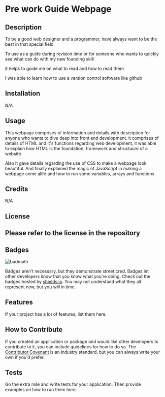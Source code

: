 # Pre work Guide Webpage

## Description

To be a good web designer and a programmer, have always want to be the best in that special field

To use as a guide during revision time or for someone who wants to quickly see what can do with my new founding skill

it helps to guide me on what to read and how to read them

I was able to learn how to use a version control software like github

## Installation

N/A

## Usage

This webpage comprises of information and details with description for anyone who wants to dive deep into front end development. it comprises of details of HTML and it's functions regarding web development, it was able to explain how HTML is the foundation, framework and structuure of a website

Also it gave details regarding the use of CSS to make a webpage look beautiful. 
And finally explained the magic of JavaScript in making a webpage come alife and how to run some variables, arrays and functions

## Credits

N/A

## License

Please refer to the license in the repository
---

## Badges

![badmath](https://img.shields.io/github/languages/top/nielsenjared/badmath)

Badges aren't necessary, but they demonstrate street cred. Badges let other developers know that you know what you're doing. Check out the badges hosted by [shields.io](https://shields.io/). You may not understand what they all represent now, but you will in time.

## Features
 
If your project has a lot of features, list them here.

## How to Contribute

If you created an application or package and would like other developers to contribute to it, you can include guidelines for how to do so. The [Contributor Covenant](https://www.contributor-covenant.org/) is an industry standard, but you can always write your own if you'd prefer.

## Tests

Go the extra mile and write tests for your application. Then provide examples on how to run them here.